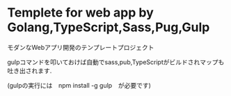 # Templete for web app by Golang,TypeScript,Sass,Pug,Gulp

モダンなWebアプリ開発のテンプレートプロジェクト

gulpコマンドを叩いておけば自動でsass,pub,TypeScriptがビルドされマップも吐き出されます.

(gulpの実行には　npm install -g gulp　が必要です)
